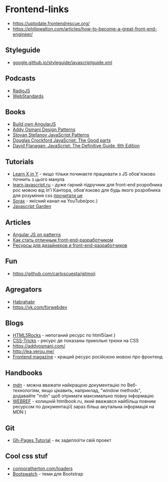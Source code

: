 # Frontend-links
* https://uptodate.frontendrescue.org/
* https://philipwalton.com/articles/how-to-become-a-great-front-end-engineer/

## Styleguide
* [google.github.io/styleguide/javascriptguide.xml](https://google.github.io/styleguide/javascriptguide.xml)

## Podcasts
* [RadioJS](https://radiojs.ru/)
* [WebStandards](https://soundcloud.com/web-standards)

## Books
* [Build own AngularJS](https://teropa.info/build-your-own-angular/)
* [Addy Osmani Design Patterns](https://addyosmani.com/resources/essentialjsdesignpatterns/book/index.html)
* [Stoyan Stefanov JavaScript Patterns](http://shop.oreilly.com/product/9780596806767.do)
* [Douglas Crockford JavaScript: The Good parts](http://bdcampbell.net/javascript/book/javascript_the_good_parts.pdf)
* [David Flanagan: JavaScript: The Definitive Guide, 6th Edition](http://shop.oreilly.com/product/9780596805531.do)

## Tutorials
* [Learn X in Y](http://learnxinyminutes.com/docs/ru-ru/javascript-ru/) - якщо тільки починаєте працювати з JS обов'язково почнить з цього манула
* [learn.javascript.ru](//learn.javascript.ru) - дуже гарний підручник для front-end розробника рос мовою від Іл'ї Кантора, обов'язково для будь якого розробника для розуміння css [прочитати це](http://learn.javascript.ru/css-for-js)
* [Sorax](//www.youtube.com/user/ArtSorax) - якісний канал на YouTube(рос.)
* [Javascript Garden](https://bonsaiden.github.io/JavaScript-Garden/)

## Articles

* [Angular JS on patterns](https://github.com/mgechev/angularjs-in-patterns)
* [Как стать отличным front-end-разработчиком](https://habrahabr.ru/company/friifond/blog/293936/)
* [Ресурсы для дизайнеров и front-end-разработчиков](https://habrahabr.ru/company/it-grad/blog/272387/)

## Fun

* https://github.com/carloscuesta/gitmoji

## Agregators
* [Habrahabr](https://habrahabr.ru/posts/frontend/)
* https://vk.com/forwebdev

## Blogs
* [HTML5Rocks](http://www.html5rocks.com) - непоганий ресурс по html5(анг.)
* [CSS-Tricks](https://css-tricks.com/) - ресурс де показаны прикольні трюки на CSS
* https://addyosmani.com/
* http://lea.verou.me/
* [Frontend magazine](//frontender.info/) - кращий ресурс російскою мовою про фронтенд

## Handbooks
* [mdn](//developer.mozilla.org/ru/) - можна вважати найкращою документацію по Веб-технологіям, якщо цікавить, наприклад, "window methods", додавайте "mdn" щоб отримати максимально повну інформацію
* [WEBREF](//webref.ru) - колишній htmlbook.ru, який вважався найбільш повним ресурсом по документації( зараз більш акутальна інформація на MDN )

## Git
* [Gh-Pages Tutorial](https://www.thinkful.com/learn/a-guide-to-using-github-pages/) - як задеплоїти свій проект

## Cool css stuf
* [connoratherton.com/loaders](https://connoratherton.com/loaders)
* [Bootswatch](https://bootswatch.com/) - теми для Bootstrap

